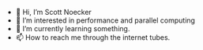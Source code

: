 - 👋 Hi, I’m Scott Noecker
- 👀 I’m interested in performance and parallel computing
- 🌱 I’m currently learning something.
- 📫 How to reach me through the internet tubes.

